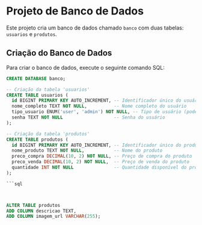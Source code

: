 # Projeto de Banco de Dados

Este projeto cria um banco de dados chamado `banco` com duas tabelas: `usuarios` e `produtos`.

## Criação do Banco de Dados

Para criar o banco de dados, execute o seguinte comando SQL:

```sql
CREATE DATABASE banco;

-- Criação da tabela 'usuarios'
CREATE TABLE usuarios (
  id BIGINT PRIMARY KEY AUTO_INCREMENT, -- Identificador único do usuário
  nome_completo TEXT NOT NULL,          -- Nome completo do usuário
  tipo_usuario ENUM('user', 'admin') NOT NULL, -- Tipo de usuário (pode ser 'user' ou 'admin')
  senha TEXT NOT NULL                   -- Senha do usuário
);

-- Criação da tabela 'produtos'
CREATE TABLE produtos (
  id BIGINT PRIMARY KEY AUTO_INCREMENT, -- Identificador único do produto
  nome_produto TEXT NOT NULL,           -- Nome do produto
  preco_compra DECIMAL(10, 2) NOT NULL, -- Preço de compra do produto
  preco_venda DECIMAL(10, 2) NOT NULL,  -- Preço de venda do produto
  quantidade INT NOT NULL               -- Quantidade disponível do produto
);

```sql



ALTER TABLE produtos
ADD COLUMN descricao TEXT,
ADD COLUMN imagem_url VARCHAR(255);

